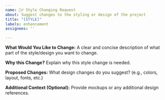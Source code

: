 ```yaml
---
name: 👯‍♂️ Style Changing Request
about: Suggest changes to the styling or design of the project
title: "[STYLE]"
labels: enhancement
assignees: ''

---
```


**What Would You Like to Change:**
A clear and concise description of what part of the style/design you want to change.

**Why this Change?**
Explain why this style change is needed.

**Proposed Changes:**
What design changes do you suggest? (e.g., colors, layout, fonts, etc.)

**Additional Context (Optional):**
Provide mockups or any additional design references.
